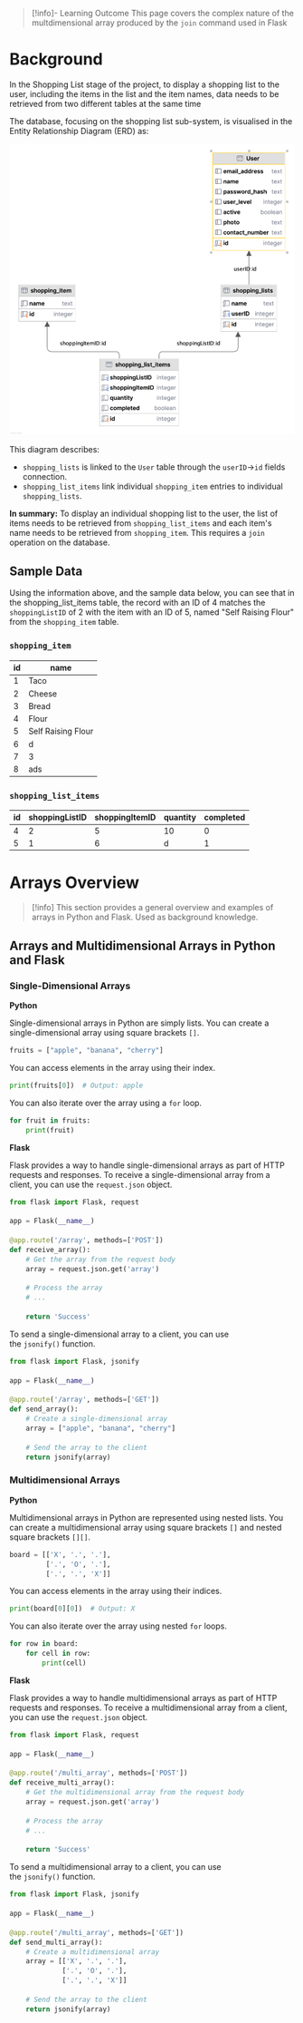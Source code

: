 >[!info]- Learning Outcome
>This page covers the complex nature of the multdimensional array produced by the `join` command used in Flask

# Background

In the Shopping List stage of the project, to display a shopping list to the user, including the items in the list and the item names, data needs to be retrieved from two different tables at the same time

The database, focusing on the shopping list sub-system, is visualised in the Entity Relationship Diagram (ERD) as:

![erdShoppingLists](/WebDev/_shared/Projects/ANH/images/erdShoppingLists.png)

This diagram describes:
- `shopping_lists` is linked to the `User` table through the `userID`->`id` fields connection.
- `shopping_list_items` link individual `shopping_item` entries to individual `shopping_lists`. 

**In summary:** To display an individual shopping list to the user, the list of items needs to be retrieved from `shopping_list_items` and each item's name needs to be retrieved from `shopping_item`. This requires a `join` operation on the database.

## Sample Data

Using the information above, and the sample data below, you can see that in the shopping_list_items table, the record with an ID of 4 matches the `shoppingListID` of 2 with the item with an ID of 5, named "Self Raising Flour" from the `shopping_item` table.

### `shopping_item`

| id    | name               |
| ----- | ------------------ |
| 1 | Taco               |
| 2 | Cheese             |
| 3 | Bread              |
| 4 | Flour              |
| 5 | Self Raising Flour |
| 6 | d                  |
| 7 | 3                  |
| 8 | ads                |

### `shopping_list_items`

| id    | shoppingListID | shoppingItemID | quantity | completed |
| ----- | -------------- | -------------- | -------- | --------- |
| 4 | 2          | 5          | 10   | 0     |
| 5 | 1              | 6              | d        | 1         |




# Arrays Overview

> [!info] This section provides a general overview and examples of arrays in Python and Flask. Used as background knowledge.



## Arrays and Multidimensional Arrays in Python and Flask

### Single-Dimensional Arrays

**Python**

Single-dimensional arrays in Python are simply lists. You can create a single-dimensional array using square brackets `[]`.

```python
fruits = ["apple", "banana", "cherry"]
```

You can access elements in the array using their index.

```python
print(fruits[0])  # Output: apple
```

You can also iterate over the array using a `for` loop.

```python
for fruit in fruits:
    print(fruit)
```

**Flask**

Flask provides a way to handle single-dimensional arrays as part of HTTP requests and responses. To receive a single-dimensional array from a client, you can use the `request.json` object.

```python
from flask import Flask, request

app = Flask(__name__)

@app.route('/array', methods=['POST'])
def receive_array():
    # Get the array from the request body
    array = request.json.get('array')

    # Process the array
    # ...

    return 'Success'
```

To send a single-dimensional array to a client, you can use the `jsonify()` function.

```python
from flask import Flask, jsonify

app = Flask(__name__)

@app.route('/array', methods=['GET'])
def send_array():
    # Create a single-dimensional array
    array = ["apple", "banana", "cherry"]

    # Send the array to the client
    return jsonify(array)
```

### Multidimensional Arrays

**Python**

Multidimensional arrays in Python are represented using nested lists. You can create a multidimensional array using square brackets `[]` and nested square brackets `[][]`.

```python
board = [['X', '.', '.'],
         ['.', 'O', '.'],
         ['.', '.', 'X']]
```

You can access elements in the array using their indices.

```python
print(board[0][0])  # Output: X
```

You can also iterate over the array using nested `for` loops.

```python
for row in board:
    for cell in row:
        print(cell)
```

**Flask**

Flask provides a way to handle multidimensional arrays as part of HTTP requests and responses. To receive a multidimensional array from a client, you can use the `request.json` object.

```python
from flask import Flask, request

app = Flask(__name__)

@app.route('/multi_array', methods=['POST'])
def receive_multi_array():
    # Get the multidimensional array from the request body
    array = request.json.get('array')

    # Process the array
    # ...

    return 'Success'
```

To send a multidimensional array to a client, you can use the `jsonify()` function.

```python
from flask import Flask, jsonify

app = Flask(__name__)

@app.route('/multi_array', methods=['GET'])
def send_multi_array():
    # Create a multidimensional array
    array = [['X', '.', '.'],
             ['.', 'O', '.'],
             ['.', '.', 'X']]

    # Send the array to the client
    return jsonify(array)
```

